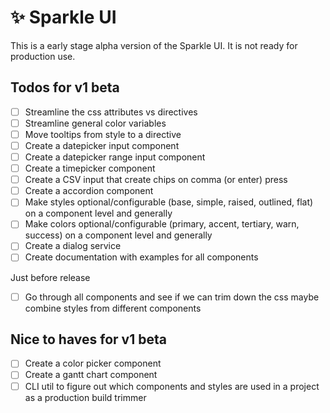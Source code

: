 # ✨ Sparkle UI

This is a early stage alpha version of the Sparkle UI. It is not ready for production use.

## Todos for v1 beta

- [ ] Streamline the css attributes vs directives
- [ ] Streamline general color variables
- [ ] Move tooltips from style to a directive
- [ ] Create a datepicker input component
- [ ] Create a datepicker range input component
- [ ] Create a timepicker component
- [ ] Create a CSV input that create chips on comma (or enter) press
- [ ] Create a accordion component
- [ ] Make styles optional/configurable (base, simple, raised, outlined, flat) on a component level and generally
- [ ] Make colors optional/configurable (primary, accent, tertiary, warn, success) on a component level and generally
- [ ] Create a dialog service
- [ ] Create documentation with examples for all components

Just before release

- [ ] Go through all components and see if we can trim down the css maybe combine styles from different components

## Nice to haves for v1 beta

- [ ] Create a color picker component
- [ ] Create a gantt chart component
- [ ] CLI util to figure out which components and styles are used in a project as a production build trimmer
